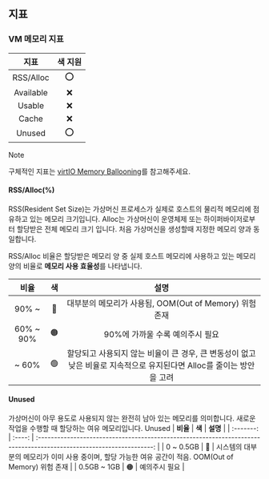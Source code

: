## 지표

### VM 메모리 지표

| **지표**  | **색 지원** |
| :-------: | :---------: |
| RSS/Alloc |     ⭕️     |
| Available |     ❌      |
|  Usable   |     ❌      |
|   Cache   |     ❌      |
|  Unused   |     ⭕️     |

> [!NOTE]  
> 구체적인 지표는 [virtIO Memory Ballooning](https://pmhahn.github.io/virtio-balloon/)를 참고해주세요.

#### RSS/Alloc(%)

RSS(Resident Set Size)는 가상머신 프로세스가 실제로 호스트의 물리적 메모리에 점유하고 있는 메모리 크기입니다.
Alloc는 가상머신이 운영체제 또는 하이퍼바이저로부터 할당받은 전체 메모리 크기 입니다. 처음 가상머신을 생성할때 지정한 메모리 양과 동일합니다.

RSS/Alloc 비율은 할당받은 메모리 양 중 실제 호스트 메모리에 사용하고 있는 메모리 양의 비율로 **메모리 사용 효율성**를 나타냅니다.

| **비율**  | **색** |                                                       **설명**                                                       |
| :-------: | :----: | :------------------------------------------------------------------------------------------------------------------: |
|   90% ~   |   🔴   |                                대부분의 메모리가 사용됨, OOM(Out of Memory) 위험 존재                                |
| 60% ~ 90% |   🟠   |                                           90%에 가까울 수록 예의주시 필요                                            |
|   ~ 60%   |   🟢   | 할당되고 사용되지 않는 비율이 큰 경우, 큰 변동성이 없고 낮은 비율로 지속적으로 유지된다면 Alloc를 줄이는 방안을 고려 |

#### Unused

가상머신이 아무 용도로 사용되지 않는 완전히 남아 있는 메모리를 의미합니다. 새로운 작업을 수행할 때 할당하는 여유 메모리입니다.
Unused
| **비율** | **색** | **설명** |
| :-------: | :----: | :------------------------------------------------------------------------------------------------------------------: |
| 0 ~ 0.5GB | 🔴 | 시스템의 대부분의 메모리가 이미 사용 중이며, 할당 가능한 여유 공간이 적음. OOM(Out of Memory) 위험 존재 |
| 0.5GB ~ 1GB | 🟠 | 예의주시 필요 |
